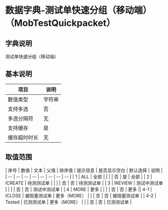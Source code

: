 # 数据字典-测试单快速分组（移动端）（MobTestQuickpacket）
## 字典说明
测试单快速分组（移动端）

## 基本说明
| 项目 | 说明 |
| -- | -- |
| 数值类型 | 字符串 |
| 支持多选 | 否 |
| 多选分隔符 | 无 |
| 支持缓存 | 是 |
| 缓存超时时长 | 无 |

## 取值范围
| 序号 | 数值 | 文本 | 父值 | 排序值 | 提示信息 | 是否显示空白 | 默认选择 | 说明 |
| -- | -- | -- | -- | -- | -- | -- | -- |
| 1 | ALL | 全部 |  |  |  | 否 | 是 | 全部 |
| 2 | ICREATE | 待测测试单 |  |  |  | 否 | 否 | 待测测试单 |
| 3 | IREVIEW | 测试中测试单 |  |  |  | 否 | 否 | 测试中测试单 |
| 4 | MORE | 更多 |  |  |  | 否 | 否 | 更多 || 4-1 | ICLOSE | 被阻塞测试单 | 更多（MORE） |  |  | 否 | 否 | 被阻塞测试单 |
| 4-2 | Tested | 已测测试单 | 更多（MORE） |  |  | 否 | 否 | 已测测试单 |


